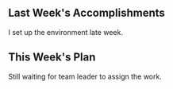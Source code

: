 ## Last Week's Accomplishments
I set up the environment late week.

## This Week's Plan
Still waiting for team leader to assign the work. 
